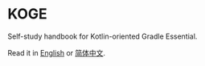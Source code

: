 # KOGE

Self-study handbook for Kotlin-oriented Gradle Essential.

Read it in [English](https://koge.2bab.me/#/) or [简体中文](https://koge.2bab.me/#/zh-cn/).
